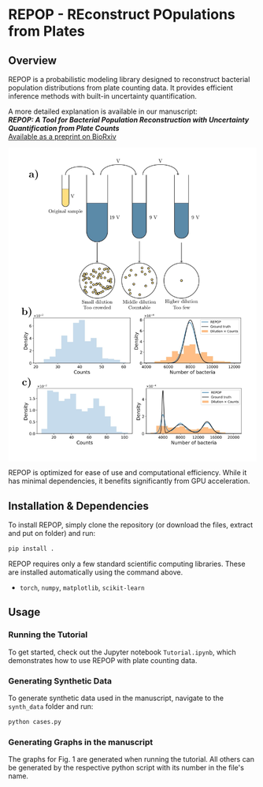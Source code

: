 # **REPOP** - REconstruct POpulations from Plates

## Overview

REPOP is a probabilistic modeling library designed to reconstruct bacterial population distributions from plate counting data. It provides efficient inference methods with built-in uncertainty quantification.

A more detailed explanation is available in our manuscript:  
**_REPOP: A Tool for Bacterial Population Reconstruction with Uncertainty Quantification from Plate Counts_**  
[Available as a preprint on BioRxiv](https://www.biorxiv.org/content/10.1101/2025.04.01.644179v1)

<div style="background-color:white; display:inline-block; padding:10px;">
<img src="https://github.com/PessoaP/REPOP/blob/main/graphs/fig1.jpg?raw=true" width="600"/>
</div>

REPOP is optimized for ease of use and computational efficiency. While it has minimal dependencies, it benefits significantly from GPU acceleration.

## Installation & Dependencies

To install REPOP, simply clone the repository (or download the files, extract and put on folder) and run:

```bash
pip install .
```

REPOP requires only a few standard scientific computing libraries. These are installed automatically using the command above.
- `torch`, `numpy`, `matplotlib`, `scikit-learn`

## Usage

### Running the Tutorial

To get started, check out the Jupyter notebook `Tutorial.ipynb`, which demonstrates how to use REPOP with plate counting data.

### Generating Synthetic Data

To generate synthetic data used in the manuscript, navigate to the `synth_data` folder and run:

```bash
python cases.py
```

### Generating Graphs in the manuscript

The graphs for Fig. 1 are generated when running the tutorial. All others can be generated by the respective python script with its number in the file's name.
